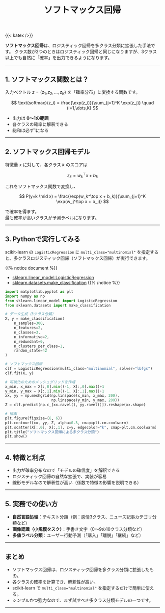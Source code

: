 ﻿---
title: "ソフトマックス回帰"
pre: "2.2.2 "
weight: 2
title_suffix: "（多クラス分類をPythonで実行）"
---

{{< katex />}}

<div class="pagetop-box">
  <p><b>ソフトマックス回帰</b>は、ロジスティック回帰を多クラス分類に拡張した手法です。  
  クラス数が2つのときはロジスティック回帰と同じになりますが、3クラス以上でも自然に「確率」を出力できるようになります。</p>
</div>

---

## 1. ソフトマックス関数とは？

入力ベクトル $z=(z_1, z_2, \dots, z_K)$ を「確率分布」に変換する関数です。

$$
\text{softmax}(z_i) = \frac{\exp(z_i)}{\sum_{j=1}^K \exp(z_j)} \quad (i=1,\dots,K)
$$

- 出力は **0〜1の範囲**  
- 各クラスの確率に解釈できる  
- 総和は必ず1になる

---

## 2. ソフトマックス回帰モデル

特徴量 $x$ に対して、各クラス $k$ のスコアは

$$
z_k = w_k^\top x + b_k
$$

これをソフトマックス関数で変換し、

$$
P(y=k \mid x) = \frac{\exp(w_k^\top x + b_k)}{\sum_{j=1}^K \exp(w_j^\top x + b_j)}
$$

で確率を得ます。  
最も確率が高いクラスが予測ラベルになります。

---

## 3. Pythonで実行してみる

scikit-learn の `LogisticRegression` に `multi_class="multinomial"` を指定すると、多クラスロジスティック回帰（ソフトマックス回帰）が実行できます。

{{% notice document %}}
- [sklearn.linear_model.LogisticRegression](https://scikit-learn.org/stable/modules/generated/sklearn.linear_model.LogisticRegression.html)  
- [sklearn.datasets.make_classification](https://scikit-learn.org/stable/modules/generated/sklearn.datasets.make_classification.html)
{{% /notice %}}

```python
import matplotlib.pyplot as plt
import numpy as np
from sklearn.linear_model import LogisticRegression
from sklearn.datasets import make_classification

# データ生成（3クラス分類）
X, y = make_classification(
    n_samples=300,
    n_features=2,
    n_classes=3,
    n_informative=2,
    n_redundant=0,
    n_clusters_per_class=1,
    random_state=42
)

# ソフトマックス回帰
clf = LogisticRegression(multi_class="multinomial", solver="lbfgs")
clf.fit(X, y)

# 可視化のためのメッシュグリッドを作成
x_min, x_max = X[:,0].min()-1, X[:,0].max()+1
y_min, y_max = X[:,1].min()-1, X[:,1].max()+1
xx, yy = np.meshgrid(np.linspace(x_min, x_max, 200),
                     np.linspace(y_min, y_max, 200))
Z = clf.predict(np.c_[xx.ravel(), yy.ravel()]).reshape(xx.shape)

# 描画
plt.figure(figsize=(8, 6))
plt.contourf(xx, yy, Z, alpha=0.3, cmap=plt.cm.coolwarm)
plt.scatter(X[:,0], X[:,1], c=y, edgecolor="k", cmap=plt.cm.coolwarm)
plt.title("ソフトマックス回帰による多クラス分類")
plt.show()
```

---

## 4. 特徴と利点

- 出力が確率分布なので「モデルの確信度」を解釈できる  
- ロジスティック回帰の自然な拡張で、実装が容易  
- 線形モデルなので解釈性が高い（係数で特徴の影響を説明できる）

---

## 5. 実務での使い方

- **自然言語処理**：テキスト分類（例：感情3クラス、ニュース記事カテゴリ分類など）  
- **画像認識（小規模タスク）**：手書き文字（0〜9の10クラス分類など）  
- **多値ラベル分類**：ユーザー行動予測（「購入」「離脱」「継続」など）

---

## まとめ

- ソフトマックス回帰は、ロジスティック回帰を多クラス分類に拡張したもの。  
- 各クラスの確率を計算でき、解釈性が高い。  
- scikit-learn で `multi_class="multinomial"` を指定するだけで簡単に使える。  
- シンプルかつ強力なので、まず試すべき多クラス分類モデルの一つです。

---
